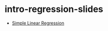 # intro-regression-slides

- [Simple Linear Regression](https://matackett.github.io/intro-regression-slides/slr/)
